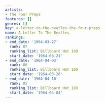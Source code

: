 ```yaml
---
artists:
- The Four Preps
features: []
genres: []
key: a-letter-to-the-beatles-the-four-preps
name: A Letter To The Beatles
rankings:
- end_date: '1964-03-27'
  rank: 87
  ranking_list: Billboard Hot 100
  start_date: '1964-03-21'
- end_date: '1964-04-03'
  rank: 86
  ranking_list: Billboard Hot 100
  start_date: '1964-03-28'
- end_date: '1964-04-10'
  rank: 85
  ranking_list: Billboard Hot 100
  start_date: '1964-04-04'
---
```


